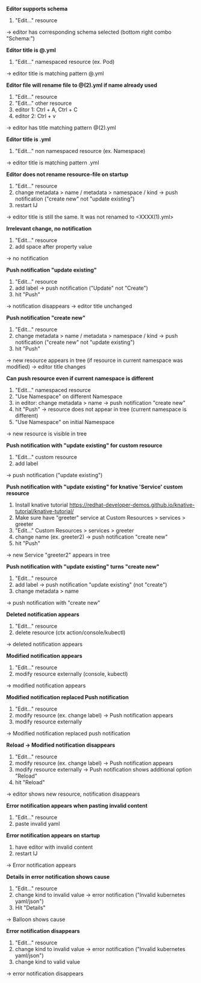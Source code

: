 **Editor supports schema**
1. "Edit..." resource

-> editor has corresponding schema selected (bottom right combo "Schema:")

**Editor title is <resource-name>@<namespace-name>.yml**
1. "Edit..." namespaced resource (ex. Pod)

-> editor title is matching pattern <resource-name>@<namespace-name>.yml

**Editor file will rename file to <resource>@<namespace>(2).yml if name already used**
1. "Edit..." resource
1. "Edit..." other resource
1. editor 1: Ctrl + A, Ctrl + C
1. editor 2: Ctrl + v

-> editor has title matching pattern <resource-name>@<namespace-name>(2).yml

**Editor title is <resource-name>.yml**
1. "Edit..." non namespaced resource (ex. Namespace)

-> editor title is matching pattern <resource-name>.yml

**Editor does not rename resource-file on startup**
1. "Edit..." resource
1. change metadata > name / metadata > namespace / kind
      -> push notification ("create new" not "update existing")
1. restart IJ

-> editor title is still the same. It was not renamed to <XXXX(1).yml> 

**Irrelevant change, no notification**
1. "Edit..." resource
1. add space after property value

-> no notification

**Push notification "update existing"**
1. "Edit..." resource
1. add label
   -> push notification ("Update" not "Create")
1. hit "Push"

-> notification disappears
-> editor title unchanged

**Push notification "create new"**
1. "Edit..." resource
1. change metadata > name / metadata > namespace / kind 
   -> push notification ("create new" not "update existing")
1. hit "Push"

-> new resource appears in tree (if resource in current namespace was modified)
-> editor title changes

**Can push resource even if current namespace is different**
1. "Edit..." namespaced resource
1. "Use Namespace" on different Namespace   
1. in editor: change metadata > name
-> push notification "create new"
1. hit "Push"
-> resource does not appear in tree (current namespace is different)
1. "Use Namespace" on initial Namespace

-> new resource is visible in tree

**Push notification with "update existing" for custom resource**
1. "Edit..." custom resource
1. add label 

-> push notification ("update existing")

**Push notification with "update existing" for knative 'Service' custom resource**
1. Install knative tutorial https://redhat-developer-demos.github.io/knative-tutorial/knative-tutorial/
1. Make sure have "greeter" service at Custom Resources > services > greeter
1. "Edit..." Custom Resources > services > greeter
1. change name (ex. greeter2)
   -> push notification "create new"
1. hit "Push"

-> new Service "greeter2" appears in tree

**Push notification with "update existing" turns "create new"**
1. "Edit..." resource
1. add label
   -> push notification "update existing" (not "create")
1. change metadata > name

-> push notification with "create new"

**Deleted notification appears**
1. "Edit..." resource
1. delete resource (ctx action/console/kubectl)

-> deleted notification appears

**Modified notification appears**
1. "Edit..." resource
1. modify resource externally (console, kubectl)

-> modified notification appears

**Modified notification replaced Push notification**
1. "Edit..." resource
1. modify resource (ex. change label)
   -> Push notification appears
1. modify resource externally

-> Modified notification replaced push notification

**Reload -> Modified notification disappears**
1. "Edit..." resource
1. modify resource (ex. change label)
   -> Push notification appears
1. modify resource externally
   -> Push notification shows additional option "Reload"
1. hit "Reload"

-> editor shows new resource, notification disappears

**Error notification appears when pasting invalid content**
1. "Edit..." resource
2. paste invalid yaml

**Error notification appears on startup**
1. have editor with invalid content
2. restart IJ

-> Error notification appears

**Details in error notification shows cause**
1. "Edit..." resource
1. change kind to invalid value
   -> error notification ("Invalid kubernetes yaml/json")
1. Hit "Details"

-> Balloon shows cause

**Error notification disappears**
1. "Edit..." resource
1. change kind to invalid value
   -> error notification ("Invalid kubernetes yaml/json")
1. change kind to valid value

-> error notification disappears

